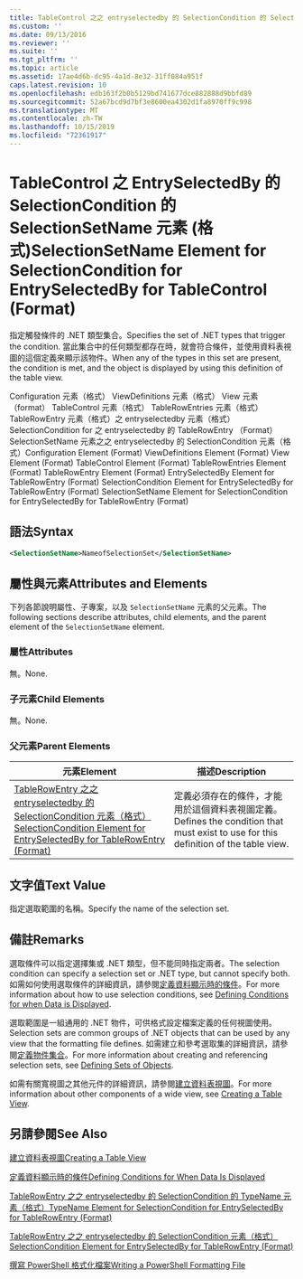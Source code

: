 ```yaml
---
title: TableControl 之之 entryselectedby 的 SelectionCondition 的 SelectionSetName 元素（格式） |Microsoft Docs
ms.custom: ''
ms.date: 09/13/2016
ms.reviewer: ''
ms.suite: ''
ms.tgt_pltfrm: ''
ms.topic: article
ms.assetid: 17ae4d6b-dc95-4a1d-8e32-31ff084a951f
caps.latest.revision: 10
ms.openlocfilehash: edb163f2b0b5129bd741677dce882888d9bbfd89
ms.sourcegitcommit: 52a67bcd9d7bf3e8600ea4302d1fa8970ff9c998
ms.translationtype: MT
ms.contentlocale: zh-TW
ms.lasthandoff: 10/15/2019
ms.locfileid: "72361917"
---
```

# <a name="selectionsetname-element-for-selectioncondition-for-entryselectedby-for-tablecontrol-format"></a><span data-ttu-id="cb3f4-102">TableControl 之 EntrySelectedBy 的 SelectionCondition 的 SelectionSetName 元素 (格式)</span><span class="sxs-lookup"><span data-stu-id="cb3f4-102">SelectionSetName Element for SelectionCondition for EntrySelectedBy for TableControl (Format)</span></span>

<span data-ttu-id="cb3f4-103">指定觸發條件的 .NET 類型集合。</span><span class="sxs-lookup"><span data-stu-id="cb3f4-103">Specifies the set of .NET types that trigger the condition.</span></span> <span data-ttu-id="cb3f4-104">當此集合中的任何類型都存在時，就會符合條件，並使用資料表視圖的這個定義來顯示該物件。</span><span class="sxs-lookup"><span data-stu-id="cb3f4-104">When any of the types in this set are present, the condition is met, and the object is displayed by using this definition of the table view.</span></span>

<span data-ttu-id="cb3f4-105">Configuration 元素（格式） ViewDefinitions 元素（格式） View 元素（format） TableControl 元素（格式） TableRowEntries 元素（格式） TableRowEntry 元素（格式）之 entryselectedby 元素（格式）SelectionCondition for 之 entryselectedby 的 TableRowEntry （Format） SelectionSetName 元素之之 entryselectedby 的 SelectionCondition 元素（格式）</span><span class="sxs-lookup"><span data-stu-id="cb3f4-105">Configuration Element (Format) ViewDefinitions Element (Format) View Element (Format) TableControl Element (Format) TableRowEntries Element (Format) TableRowEntry Element (Format) EntrySelectedBy Element for TableRowEntry (Format) SelectionCondition Element for EntrySelectedBy for TableRowEntry (Format) SelectionSetName Element for SelectionCondition for EntrySelectedBy for TableRowEntry (Format)</span></span>

## <a name="syntax"></a><span data-ttu-id="cb3f4-106">語法</span><span class="sxs-lookup"><span data-stu-id="cb3f4-106">Syntax</span></span>

```xml
<SelectionSetName>NameofSelectionSet</SelectionSetName>
```

## <a name="attributes-and-elements"></a><span data-ttu-id="cb3f4-107">屬性與元素</span><span class="sxs-lookup"><span data-stu-id="cb3f4-107">Attributes and Elements</span></span>

<span data-ttu-id="cb3f4-108">下列各節說明屬性、子專案，以及 `SelectionSetName` 元素的父元素。</span><span class="sxs-lookup"><span data-stu-id="cb3f4-108">The following sections describe attributes, child elements, and the parent element of the `SelectionSetName` element.</span></span>

### <a name="attributes"></a><span data-ttu-id="cb3f4-109">屬性</span><span class="sxs-lookup"><span data-stu-id="cb3f4-109">Attributes</span></span>

<span data-ttu-id="cb3f4-110">無。</span><span class="sxs-lookup"><span data-stu-id="cb3f4-110">None.</span></span>

### <a name="child-elements"></a><span data-ttu-id="cb3f4-111">子元素</span><span class="sxs-lookup"><span data-stu-id="cb3f4-111">Child Elements</span></span>

<span data-ttu-id="cb3f4-112">無。</span><span class="sxs-lookup"><span data-stu-id="cb3f4-112">None.</span></span>

### <a name="parent-elements"></a><span data-ttu-id="cb3f4-113">父元素</span><span class="sxs-lookup"><span data-stu-id="cb3f4-113">Parent Elements</span></span>

|<span data-ttu-id="cb3f4-114">元素</span><span class="sxs-lookup"><span data-stu-id="cb3f4-114">Element</span></span>|<span data-ttu-id="cb3f4-115">描述</span><span class="sxs-lookup"><span data-stu-id="cb3f4-115">Description</span></span>|
|-------------|-----------------|
|[<span data-ttu-id="cb3f4-116">TableRowEntry 之之 entryselectedby 的 SelectionCondition 元素（格式）</span><span class="sxs-lookup"><span data-stu-id="cb3f4-116">SelectionCondition Element for EntrySelectedBy for TableRowEntry (Format)</span></span>](./selectioncondition-element-for-entryselectedby-for-tablecontrol-format.md)|<span data-ttu-id="cb3f4-117">定義必須存在的條件，才能用於這個資料表視圖定義。</span><span class="sxs-lookup"><span data-stu-id="cb3f4-117">Defines the condition that must exist to use for this definition of the table view.</span></span>|

## <a name="text-value"></a><span data-ttu-id="cb3f4-118">文字值</span><span class="sxs-lookup"><span data-stu-id="cb3f4-118">Text Value</span></span>

<span data-ttu-id="cb3f4-119">指定選取範圍的名稱。</span><span class="sxs-lookup"><span data-stu-id="cb3f4-119">Specify the name of the selection set.</span></span>

## <a name="remarks"></a><span data-ttu-id="cb3f4-120">備註</span><span class="sxs-lookup"><span data-stu-id="cb3f4-120">Remarks</span></span>

<span data-ttu-id="cb3f4-121">選取條件可以指定選擇集或 .NET 類型，但不能同時指定兩者。</span><span class="sxs-lookup"><span data-stu-id="cb3f4-121">The selection condition can specify a selection set or .NET type, but cannot specify both.</span></span> <span data-ttu-id="cb3f4-122">如需如何使用選取條件的詳細資訊，請參閱[定義資料顯示時的條件](./defining-conditions-for-displaying-data.md)。</span><span class="sxs-lookup"><span data-stu-id="cb3f4-122">For more information about how to use selection conditions, see [Defining Conditions for when Data is Displayed](./defining-conditions-for-displaying-data.md).</span></span>

<span data-ttu-id="cb3f4-123">選取範圍是一組通用的 .NET 物件，可供格式設定檔案定義的任何視圖使用。</span><span class="sxs-lookup"><span data-stu-id="cb3f4-123">Selection sets are common groups of .NET objects that can be used by any view that the formatting file defines.</span></span> <span data-ttu-id="cb3f4-124">如需建立和參考選取集的詳細資訊，請參閱[定義物件集合](./defining-selection-sets.md)。</span><span class="sxs-lookup"><span data-stu-id="cb3f4-124">For more information about creating and referencing selection sets, see [Defining Sets of Objects](./defining-selection-sets.md).</span></span>

<span data-ttu-id="cb3f4-125">如需有關寬視圖之其他元件的詳細資訊，請參閱[建立資料表視圖](./creating-a-table-view.md)。</span><span class="sxs-lookup"><span data-stu-id="cb3f4-125">For more information about other components of a wide view, see [Creating a Table View](./creating-a-table-view.md).</span></span>

## <a name="see-also"></a><span data-ttu-id="cb3f4-126">另請參閱</span><span class="sxs-lookup"><span data-stu-id="cb3f4-126">See Also</span></span>

[<span data-ttu-id="cb3f4-127">建立資料表視圖</span><span class="sxs-lookup"><span data-stu-id="cb3f4-127">Creating a Table View</span></span>](./creating-a-table-view.md)

[<span data-ttu-id="cb3f4-128">定義資料顯示時的條件</span><span class="sxs-lookup"><span data-stu-id="cb3f4-128">Defining Conditions for When Data Is Displayed</span></span>](./defining-conditions-for-displaying-data.md)

[<span data-ttu-id="cb3f4-129">TableRowEntry 之之 entryselectedby 的 SelectionCondition 的 TypeName 元素（格式）</span><span class="sxs-lookup"><span data-stu-id="cb3f4-129">TypeName Element for SelectionCondition for EntrySelectedBy for TableRowEntry (Format)</span></span>](./typename-element-for-selectioncondition-for-entryselectedby-for-tablecontrol-format.md)

[<span data-ttu-id="cb3f4-130">TableRowEntry 之之 entryselectedby 的 SelectionCondition 元素（格式）</span><span class="sxs-lookup"><span data-stu-id="cb3f4-130">SelectionCondition Element for EntrySelectedBy for TableRowEntry (Format)</span></span>](./selectioncondition-element-for-entryselectedby-for-tablecontrol-format.md)

[<span data-ttu-id="cb3f4-131">撰寫 PowerShell 格式化檔案</span><span class="sxs-lookup"><span data-stu-id="cb3f4-131">Writing a PowerShell Formatting File</span></span>](./writing-a-powershell-formatting-file.md)
